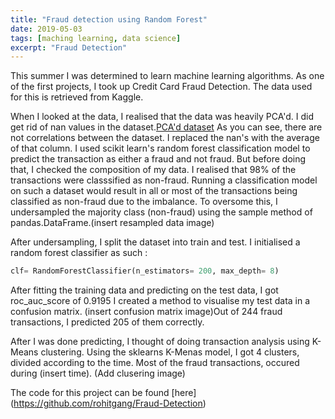 ```yaml
---
title: "Fraud detection using Random Forest"
date: 2019-05-03
tags: [maching learning, data science]
excerpt: "Fraud Detection"
---
```


This summer I was determined to learn machine learning algorithms. As one of the first projects, I took up Credit Card Fraud Detection.
The data used for this is retrieved from Kaggle.

When I looked at the data, I realised that the data was heavily PCA'd. I did get rid of nan values in the dataset.[PCA'd dataset](/images/pca.jpg) As you can see, there are not correlations between the dataset. I replaced the nan's with the average of that column.
I used scikit learn's random forest classification model to predict the transaction as either a fraud and not fraud. But before doing that, I checked the composition of my data.
I realised that 98% of the transactions were classsified as non-fraud. Running a classification model on such a dataset would result in all or most of the transactions being classified as non-fraud due to the imbalance.
To oversome this, I undersampled the majority class (non-fraud) using the sample method of pandas.DataFrame.(insert resampled data image)

After undersampling, I split the dataset into train and test. I initialised a random forest classifier  as such : 

```python
clf= RandomForestClassifier(n_estimators= 200, max_depth= 8)
```

After fitting the training data and predicting on the test data, I got roc_auc_score of 0.9195
I created a method to visualise my test data in a confusion matrix. (insert confusion matrix image)Out of 244 fraud transactions, I predicted 205 of them correctly.

After I was done predicting, I thought of doing transaction analysis using K-Means clustering. Using the sklearns K-Menas model, I got 4 clusters, divided according to the time. Most of the fraud transactions, occured during (insert time). (Add clusering image)

The code for this project can be found [here] (https://github.com/rohitgang/Fraud-Detection)
